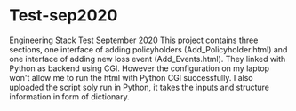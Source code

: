 # Test-sep2020
Engineering Stack Test September 2020
This project contains three sections, one interface of adding policyholders (Add_Policyholder.html) and one interface of adding new loss event (Add_Events.html). They linked with Python as backend using CGI. However the configuration on my laptop won't allow me to run the html with Python CGI successfully. 
I also uploaded the script soly run in Python, it takes the inputs and structure information in form of dictionary. 
